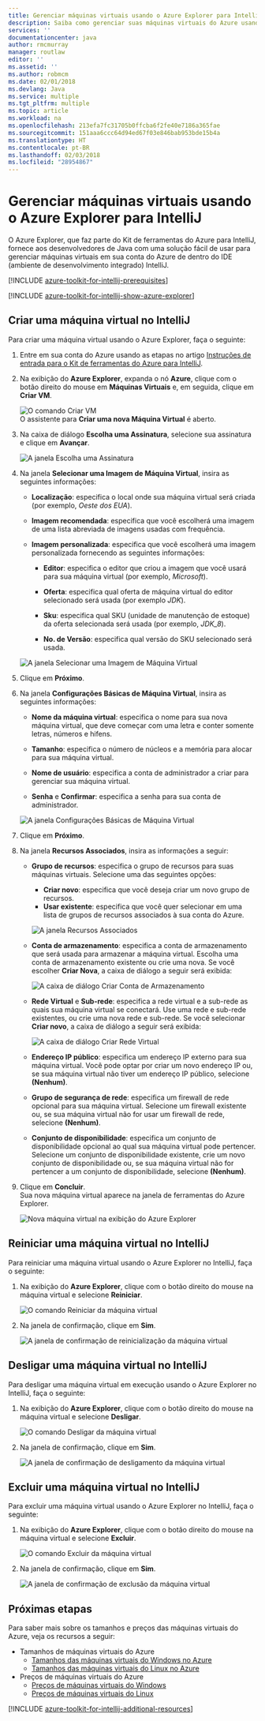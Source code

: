 ```yaml
---
title: Gerenciar máquinas virtuais usando o Azure Explorer para IntelliJ
description: Saiba como gerenciar suas máquinas virtuais do Azure usando o Azure Explorer para IntelliJ.
services: ''
documentationcenter: java
author: rmcmurray
manager: routlaw
editor: ''
ms.assetid: ''
ms.author: robmcm
ms.date: 02/01/2018
ms.devlang: Java
ms.service: multiple
ms.tgt_pltfrm: multiple
ms.topic: article
ms.workload: na
ms.openlocfilehash: 213efa7fc31705b0ffcba6f2fe40e7186a365fae
ms.sourcegitcommit: 151aaa6ccc64d94ed67f03e846bab953bde15b4a
ms.translationtype: HT
ms.contentlocale: pt-BR
ms.lasthandoff: 02/03/2018
ms.locfileid: "28954867"
---
```

# <a name="manage-virtual-machines-by-using-the-azure-explorer-for-intellij"></a>Gerenciar máquinas virtuais usando o Azure Explorer para IntelliJ

O Azure Explorer, que faz parte do Kit de ferramentas do Azure para IntelliJ, fornece aos desenvolvedores de Java com uma solução fácil de usar para gerenciar máquinas virtuais em sua conta do Azure de dentro do IDE (ambiente de desenvolvimento integrado) IntelliJ.

[!INCLUDE [azure-toolkit-for-intellij-prerequisites](../includes/azure-toolkit-for-intellij-prerequisites.md)]

[!INCLUDE [azure-toolkit-for-intellij-show-azure-explorer](../includes/azure-toolkit-for-intellij-show-azure-explorer.md)]

## <a name="create-a-virtual-machine-in-intellij"></a>Criar uma máquina virtual no IntelliJ

Para criar uma máquina virtual usando o Azure Explorer, faça o seguinte: 

1. Entre em sua conta do Azure usando as etapas no artigo [Instruções de entrada para o Kit de ferramentas do Azure para IntelliJ].

2. Na exibição do **Azure Explorer**, expanda o nó **Azure**, clique com o botão direito do mouse em **Máquinas Virtuais** e, em seguida, clique em **Criar VM**. 

   ![O comando Criar VM][CR01]  
    O assistente para **Criar uma nova Máquina Virtual** é aberto.

3. Na caixa de diálogo **Escolha uma Assinatura**, selecione sua assinatura e clique em **Avançar**. 

   ![A janela Escolha uma Assinatura][CR02]

4. Na janela **Selecionar uma Imagem de Máquina Virtual**, insira as seguintes informações:

   * **Localização**: especifica o local onde sua máquina virtual será criada (por exemplo, *Oeste dos EUA*). 

   * **Imagem recomendada**: especifica que você escolherá uma imagem de uma lista abreviada de imagens usadas com frequência.

   * **Imagem personalizada**: especifica que você escolherá uma imagem personalizada fornecendo as seguintes informações:

      * **Editor**: especifica o editor que criou a imagem que você usará para sua máquina virtual (por exemplo, *Microsoft*).

      * **Oferta**: especifica qual oferta de máquina virtual do editor selecionado será usada (por exemplo *JDK*).

      * **Sku**: especifica qual SKU (unidade de manutenção de estoque) da oferta selecionada será usada (por exemplo, *JDK_8*).

      * **No. de Versão**: especifica qual versão do SKU selecionado será usada.

   ![A janela Selecionar uma Imagem de Máquina Virtual][CR03]

5. Clique em **Próximo**. 

6. Na janela **Configurações Básicas de Máquina Virtual**, insira as seguintes informações:

   * **Nome da máquina virtual**: especifica o nome para sua nova máquina virtual, que deve começar com uma letra e conter somente letras, números e hifens.

   * **Tamanho**: especifica o número de núcleos e a memória para alocar para sua máquina virtual.

   * **Nome de usuário**: especifica a conta de administrador a criar para gerenciar sua máquina virtual.

   * **Senha** e **Confirmar**: especifica a senha para sua conta de administrador.

   ![A janela Configurações Básicas de Máquina Virtual][CR04]

7. Clique em **Próximo**. 

8. Na janela **Recursos Associados**, insira as informações a seguir:

   * **Grupo de recursos**: especifica o grupo de recursos para suas máquinas virtuais. Selecione uma das seguintes opções:
      * **Criar novo**: especifica que você deseja criar um novo grupo de recursos.
      * **Usar existente**: especifica que você quer selecionar em uma lista de grupos de recursos associados à sua conta do Azure.

       ![A janela Recursos Associados][CR07]

   * **Conta de armazenamento**: especifica a conta de armazenamento que será usada para armazenar a máquina virtual. Escolha uma conta de armazenamento existente ou crie uma nova. Se você escolher **Criar Nova**, a caixa de diálogo a seguir será exibida:

      ![A caixa de diálogo Criar Conta de Armazenamento][CR05]

   * **Rede Virtual** e **Sub-rede**: especifica a rede virtual e a sub-rede as quais sua máquina virtual se conectará. Use uma rede e sub-rede existentes, ou crie uma nova rede e sub-rede. Se você selecionar **Criar novo**, a caixa de diálogo a seguir será exibida:

      ![A caixa de diálogo Criar Rede Virtual][CR06]

   * **Endereço IP público**: especifica um endereço IP externo para sua máquina virtual. Você pode optar por criar um novo endereço IP ou, se sua máquina virtual não tiver um endereço IP público, selecione **(Nenhum)**. 

   * **Grupo de segurança de rede**: especifica um firewall de rede opcional para sua máquina virtual. Selecione um firewall existente ou, se sua máquina virtual não for usar um firewall de rede, selecione **(Nenhum)**. 

   * **Conjunto de disponibilidade**: especifica um conjunto de disponibilidade opcional ao qual sua máquina virtual pode pertencer. Selecione um conjunto de disponibilidade existente, crie um novo conjunto de disponibilidade ou, se sua máquina virtual não for pertencer a um conjunto de disponibilidade, selecione **(Nenhum)**.

9. Clique em **Concluir**.  
    Sua nova máquina virtual aparece na janela de ferramentas do Azure Explorer. 

   ![Nova máquina virtual na exibição do Azure Explorer][CR08]

## <a name="restart-a-virtual-machine-in-intellij"></a>Reiniciar uma máquina virtual no IntelliJ

Para reiniciar uma máquina virtual usando o Azure Explorer no IntelliJ, faça o seguinte:

1. Na exibição do **Azure Explorer**, clique com o botão direito do mouse na máquina virtual e selecione **Reiniciar**.

   ![O comando Reiniciar da máquina virtual][RE01]

2. Na janela de confirmação, clique em **Sim**. 

   ![A janela de confirmação de reinicialização da máquina virtual][RE02]

## <a name="shut-down-a-virtual-machine-in-intellij"></a>Desligar uma máquina virtual no IntelliJ

Para desligar uma máquina virtual em execução usando o Azure Explorer no IntelliJ, faça o seguinte:

1. Na exibição do **Azure Explorer**, clique com o botão direito do mouse na máquina virtual e selecione **Desligar**.

   ![O comando Desligar da máquina virtual][SH01]

2. Na janela de confirmação, clique em **Sim**. 

   ![A janela de confirmação de desligamento da máquina virtual][SH02]

## <a name="delete-a-virtual-machine-in-intellij"></a>Excluir uma máquina virtual no IntelliJ

Para excluir uma máquina virtual usando o Azure Explorer no IntelliJ, faça o seguinte:

1. Na exibição do **Azure Explorer**, clique com o botão direito do mouse na máquina virtual e selecione **Excluir**.

   ![O comando Excluir da máquina virtual][DE01]

2. Na janela de confirmação, clique em **Sim**. 

   ![A janela de confirmação de exclusão da máquina virtual][DE02]

## <a name="next-steps"></a>Próximas etapas

Para saber mais sobre os tamanhos e preços das máquinas virtuais do Azure, veja os recursos a seguir:

* Tamanhos de máquinas virtuais do Azure
  * [Tamanhos das máquinas virtuais do Windows no Azure]
  * [Tamanhos das máquinas virtuais do Linux no Azure]
* Preços de máquinas virtuais do Azure
  * [Preços de máquinas virtuais do Windows]
  * [Preços de máquinas virtuais do Linux]

[!INCLUDE [azure-toolkit-for-intellij-additional-resources](../includes/azure-toolkit-for-intellij-additional-resources.md)]

<!-- URL List -->

[Instruções de entrada para o Kit de ferramentas do Azure para IntelliJ]: ./azure-toolkit-for-intellij-sign-in-instructions.md
[Tamanhos das máquinas virtuais do Windows no Azure]: /azure/virtual-machines/virtual-machines-windows-sizes
[Tamanhos das máquinas virtuais do Linux no Azure]: /azure/virtual-machines/virtual-machines-linux-sizes
[Preços de máquinas virtuais do Windows]: /pricing/details/virtual-machines/windows/
[Preços de máquinas virtuais do Linux]: /pricing/details/virtual-machines/linux/

<!-- IMG List -->

[RE01]: media/azure-toolkit-for-intellij-managing-virtual-machines-using-azure-explorer/RE01.png
[RE02]: media/azure-toolkit-for-intellij-managing-virtual-machines-using-azure-explorer/RE02.png

[SH01]: media/azure-toolkit-for-intellij-managing-virtual-machines-using-azure-explorer/SH01.png
[SH02]: media/azure-toolkit-for-intellij-managing-virtual-machines-using-azure-explorer/SH02.png

[DE01]: media/azure-toolkit-for-intellij-managing-virtual-machines-using-azure-explorer/DE01.png
[DE02]: media/azure-toolkit-for-intellij-managing-virtual-machines-using-azure-explorer/DE02.png

[CR01]: media/azure-toolkit-for-intellij-managing-virtual-machines-using-azure-explorer/CR01.png
[CR02]: media/azure-toolkit-for-intellij-managing-virtual-machines-using-azure-explorer/CR02.png
[CR03]: media/azure-toolkit-for-intellij-managing-virtual-machines-using-azure-explorer/CR03.png
[CR04]: media/azure-toolkit-for-intellij-managing-virtual-machines-using-azure-explorer/CR04.png
[CR05]: media/azure-toolkit-for-intellij-managing-virtual-machines-using-azure-explorer/CR05.png
[CR06]: media/azure-toolkit-for-intellij-managing-virtual-machines-using-azure-explorer/CR06.png
[CR07]: media/azure-toolkit-for-intellij-managing-virtual-machines-using-azure-explorer/CR07.png
[CR08]: media/azure-toolkit-for-intellij-managing-virtual-machines-using-azure-explorer/CR08.png
